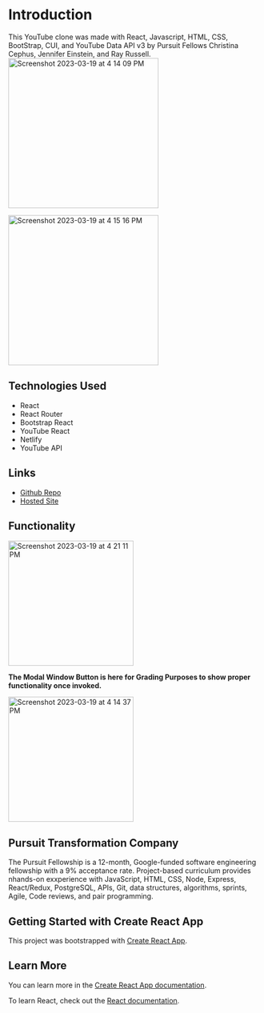 # Introduction

This YouTube clone was made with React, Javascript, HTML, CSS, BootStrap, CUI, and YouTube Data API v3 by Pursuit Fellows Christina Cephus, Jennifer Einstein, and Ray Russell.
<img width="300" alt="Screenshot 2023-03-19 at 4 14 09 PM" src="https://user-images.githubusercontent.com/113807743/226210484-cb5e0ea3-650d-4c0b-98a9-bb7ed2b87d19.png">

>
<img width="300" alt="Screenshot 2023-03-19 at 4 15 16 PM" src="https://user-images.githubusercontent.com/113807743/226207326-29509651-fac9-450f-af7d-6f0eb9379553.png">

## Technologies Used

* React
* React Router
* Bootstrap React
* YouTube React
* Netlify
* YouTube API

## Links

* [Github Repo](https://github.com/theCephusHasLanded/YT-CJR)
* [Hosted Site](https://ytcrj-youtube-clone.netlify.app/)

## Functionality
<img width="250" alt="Screenshot 2023-03-19 at 4 21 11 PM" src="https://user-images.githubusercontent.com/113807743/226207245-2fcc5588-6f34-4d75-a470-ad24651d3482.png">

**The Modal Window Button is here for Grading Purposes to show proper functionality once invoked.**

<img width="250" alt="Screenshot 2023-03-19 at 4 14 37 PM" src="https://user-images.githubusercontent.com/113807743/226207355-ea85cd8a-15a5-4137-94ef-c470ccc5d0b1.png">


## Pursuit Transformation Company

The Pursuit Fellowship is a 12-month, Google-funded software engineering fellowship with a 9% acceptance rate. Project-based curriculum provides nhands-on exxperience with JavaScript, HTML, CSS, Node, Express, React/Redux, PostgreSQL, APIs, Git, data structures, algorithms, sprints, Agile, Code reviews, and pair programming.

## Getting Started with Create React App

This project was bootstrapped with [Create React App](https://github.com/facebook/create-react-app).

## Learn More

You can learn more in the [Create React App documentation](https://facebook.github.io/create-react-app/docs/getting-started).

To learn React, check out the [React documentation](https://reactjs.org/).

